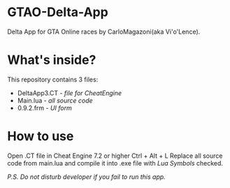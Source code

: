 # GTAO-Delta-App
Delta App for GTA Online races by CarloMagazoni(aka Vi'o'Lence).

# What's inside?
This repository contains 3 files:
* DeltaApp3.CT - _file for CheatEngine_
* Main.lua - _all source code_
* 0.9.2.frm - _UI form_

# How to use
Open .CT file in Cheat Engine 7.2 or higher
Ctrl + Alt + L
Replace all source code from main.lua and compile it into .exe file with _Lua Symbols_ checked.

_P.S. Do not disturb developer if you fail to run this app._
